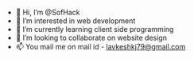 - 👋 Hi, I’m @SofHack
- 👀 I’m interested in web development
- 🌱 I’m currently learning client side programming
- 💞️ I’m looking to collaborate on website design
- 📫 You mail me on mail id - lavkeshkj79@gmail.com

<!---
SofHack/SofHack is a ✨ special ✨ repository because its `README.md` (this file) appears on your GitHub profile.
You can click the Preview link to take a look at your changes.
--->
